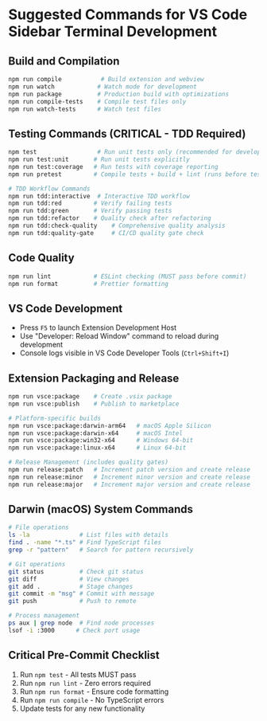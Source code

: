 # Suggested Commands for VS Code Sidebar Terminal Development

## Build and Compilation
```bash
npm run compile           # Build extension and webview
npm run watch            # Watch mode for development
npm run package          # Production build with optimizations
npm run compile-tests    # Compile test files only
npm run watch-tests      # Watch test files
```

## Testing Commands (CRITICAL - TDD Required)
```bash
npm test                 # Run unit tests only (recommended for development)
npm run test:unit       # Run unit tests explicitly
npm run test:coverage   # Run tests with coverage reporting
npm run pretest         # Compile tests + build + lint (runs before test)

# TDD Workflow Commands
npm run tdd:interactive  # Interactive TDD workflow
npm run tdd:red         # Verify failing tests
npm run tdd:green       # Verify passing tests
npm run tdd:refactor    # Quality check after refactoring
npm run tdd:check-quality    # Comprehensive quality analysis
npm run tdd:quality-gate     # CI/CD quality gate check
```

## Code Quality
```bash
npm run lint            # ESLint checking (MUST pass before commit)
npm run format          # Prettier formatting
```

## VS Code Development
- Press `F5` to launch Extension Development Host
- Use "Developer: Reload Window" command to reload during development
- Console logs visible in VS Code Developer Tools (`Ctrl+Shift+I`)

## Extension Packaging and Release
```bash
npm run vsce:package    # Create .vsix package
npm run vsce:publish    # Publish to marketplace

# Platform-specific builds
npm run vsce:package:darwin-arm64   # macOS Apple Silicon
npm run vsce:package:darwin-x64     # macOS Intel
npm run vsce:package:win32-x64      # Windows 64-bit
npm run vsce:package:linux-x64      # Linux 64-bit

# Release Management (includes quality gates)
npm run release:patch   # Increment patch version and create release
npm run release:minor   # Increment minor version and create release
npm run release:major   # Increment major version and create release
```

## Darwin (macOS) System Commands
```bash
# File operations
ls -la              # List files with details
find . -name "*.ts" # Find TypeScript files
grep -r "pattern"   # Search for pattern recursively

# Git operations
git status          # Check git status
git diff            # View changes
git add .           # Stage changes
git commit -m "msg" # Commit with message
git push            # Push to remote

# Process management
ps aux | grep node  # Find node processes
lsof -i :3000      # Check port usage
```

## Critical Pre-Commit Checklist
1. Run `npm test` - All tests MUST pass
2. Run `npm run lint` - Zero errors required
3. Run `npm run format` - Ensure code formatting
4. Run `npm run compile` - No TypeScript errors
5. Update tests for any new functionality